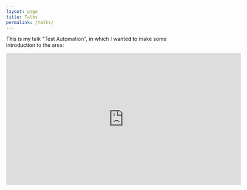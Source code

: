 ```yaml
---
layout: page
title: Talks
permalink: /talks/
---
```


This is my talk "Test Automation", in which I wanted to make some introduction to the area: <br>

<iframe src="https://vk.com/video_ext.php?oid=-212449897&id=456239021&hash=4fc9a3812ab1bd2c&hd=1" width="640" height="360" allow="autoplay; encrypted-media; fullscreen; picture-in-picture;" frameborder="0" allowfullscreen></iframe>
